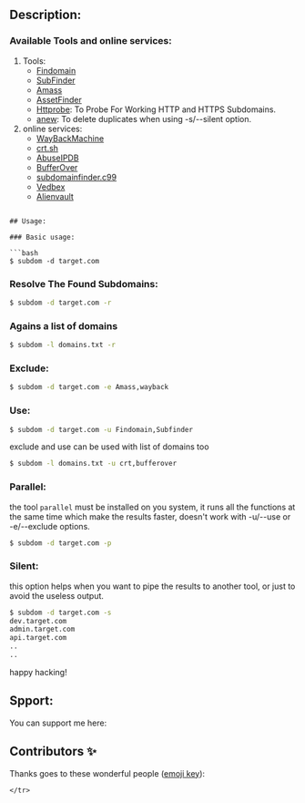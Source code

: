 ## Description:
<!-- ALL-CONTRIBUTORS-BADGE:START - Do not remove or modify this section -->
<!-- ALL-CONTRIBUTORS-BADGE:END -->

### Available Tools and online services:

1. Tools:
	- [Findomain](https://github.com/Edu4rdSHL/findomain)
	- [SubFinder](https://github.com/projectdiscovery/subfinder)
	- [Amass](https://github.com/OWASP/Amass)
	- [AssetFinder](https://github.com/tomnomnom/assetfinder)
	- [Httprobe](https://github.com/tomnomnom/httprobe): To Probe For Working HTTP and HTTPS Subdomains.
	- [anew](https://github.com/tomnomnom/anew): To delete duplicates when using -s/--silent option.
1. online services:
	- [WayBackMachine](http://web.archive.org/)
	- [crt.sh](https://crt.sh/)
 	- [AbuseIPDB](https://www.abuseipdb.com/)
	- [BufferOver](https://dns.bufferover.run/)
	- [subdomainfinder.c99](https://subdomainfinder.c99.nl/)
	- [Vedbex](https://vedbex.com/)
	- [Alienvault](http://alienvault.com/)


```

## Usage:

### Basic usage:

```bash
$ subdom -d target.com 
```

### Resolve The Found Subdomains:

```bash
$ subdom -d target.com -r 
```

### Agains a list of domains

```bash
$ subdom -l domains.txt -r
```

### Exclude:

```bash
$ subdom -d target.com -e Amass,wayback
```

### Use:

```bash
$ subdom -d target.com -u Findomain,Subfinder
```

exclude and use can be used with list of domains too 

```bash
$ subdom -l domains.txt -u crt,bufferover
```

### Parallel:
the tool `parallel` must be installed on you system, it runs all the functions at the same time which make the results faster, doesn't work with -u/--use or -e/--exclude options.

```bash
$ subdom -d target.com -p
```


### Silent:

this option helps when you want to pipe the results to another tool, or just to avoid the useless output.

```bash
$ subdom -d target.com -s 
dev.target.com
admin.target.com
api.target.com
..
..
```

happy hacking!


## Spport:

You can support me here:


## Contributors ✨

Thanks goes to these wonderful people ([emoji key](https://allcontributors.org/docs/en/emoji-key)):

<!-- ALL-CONTRIBUTORS-LIST:START - Do not remove or modify this section -->
<!-- prettier-ignore-start -->
<!-- markdownlint-disable -->
<table>
  <tbody>
    <tr>
      
    </tr>
  </tbody>
</table>
